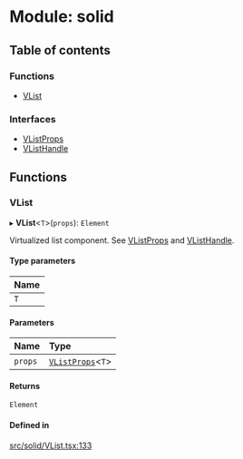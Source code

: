 # Module: solid

## Table of contents

### Functions

- [VList](solid.md#vlist)

### Interfaces

- [VListProps](../interfaces/solid.VListProps.md)
- [VListHandle](../interfaces/solid.VListHandle.md)

## Functions

### VList

▸ **VList**\<`T`\>(`props`): `Element`

Virtualized list component. See [VListProps](../interfaces/solid.VListProps.md) and [VListHandle](../interfaces/solid.VListHandle.md).

#### Type parameters

| Name |
| :------ |
| `T` |

#### Parameters

| Name | Type |
| :------ | :------ |
| `props` | [`VListProps`](../interfaces/solid.VListProps.md)\<`T`\> |

#### Returns

`Element`

#### Defined in

[src/solid/VList.tsx:133](https://github.com/inokawa/virtua/blob/fd7ae5dc/src/solid/VList.tsx#L133)
